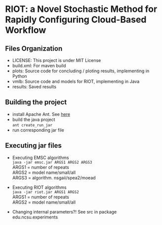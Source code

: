 # RIOT: a Novel Stochastic Method for Rapidly Configuring Cloud-Based Workflow

## Files Organization
- LICENSE: This project is under MIT License
- build.xml: For maven build
- plots: Source code for concluding / ploting results, implementing in Python
- vmlb: Source code and models for RIOT, implementing in Java
- results: Saved results

## Building the project
- install Apache Ant. See [here](http://ant.apache.org/manualdownload.cgi) 
- build the java project  
```ant create_run_jar```
- run corresponding jar file

## Executing jar files  
- Executing EMSC algorithms  
```java -jar emsc.jar ARGS1 ARGS2 ARGS3```  
ARGS1 = number of repeats  
ARGS2 = model name/small/all  
ARGS3 = algorithm. nsgaii/spea2/moead

- Executing RIOT algorithms  
```java -jar riot.jar ARGS1 ARGS2```  
ARGS1 = number of repeats  
ARGS2 = model name/small/all

- Changing internal parameters?!
See src in package edu.ncsu.experiments

